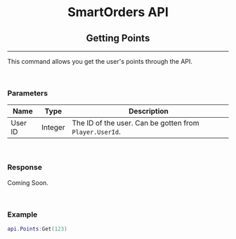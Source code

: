 <div align="center">

# **SmartOrders API**
## **Getting Points**
---
</div>

This command allows you get the user's points through the API.

<br>

### **Parameters**

| Name | Type | Description |
| ----------- | ----------- | ------- |
| User ID | Integer | The ID of the user. Can be gotten from `Player.UserId`.

<br>

### **Response**

Coming Soon.

<br>

### **Example**

```lua
api.Points:Get(123)
```